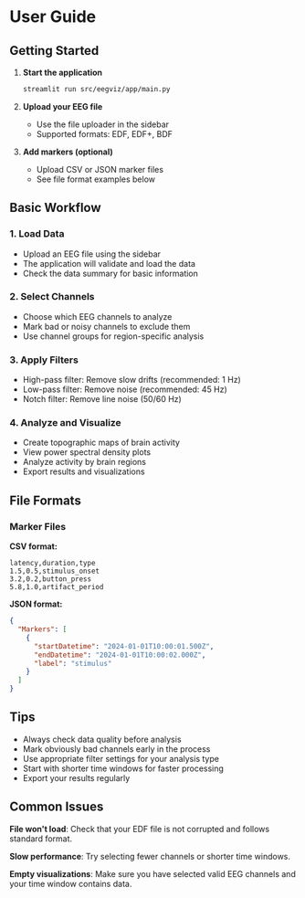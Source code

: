 # User Guide

## Getting Started

1. **Start the application**
   ```bash
   streamlit run src/eegviz/app/main.py
   ```

2. **Upload your EEG file**
   - Use the file uploader in the sidebar
   - Supported formats: EDF, EDF+, BDF

3. **Add markers (optional)**
   - Upload CSV or JSON marker files
   - See file format examples below

## Basic Workflow

### 1. Load Data
- Upload an EEG file using the sidebar
- The application will validate and load the data
- Check the data summary for basic information

### 2. Select Channels
- Choose which EEG channels to analyze
- Mark bad or noisy channels to exclude them
- Use channel groups for region-specific analysis

### 3. Apply Filters
- High-pass filter: Remove slow drifts (recommended: 1 Hz)
- Low-pass filter: Remove noise (recommended: 45 Hz) 
- Notch filter: Remove line noise (50/60 Hz)

### 4. Analyze and Visualize
- Create topographic maps of brain activity
- View power spectral density plots
- Analyze activity by brain regions
- Export results and visualizations

## File Formats

### Marker Files

**CSV format:**
```csv
latency,duration,type
1.5,0.5,stimulus_onset
3.2,0.2,button_press
5.8,1.0,artifact_period
```

**JSON format:**
```json
{
  "Markers": [
    {
      "startDatetime": "2024-01-01T10:00:01.500Z",
      "endDatetime": "2024-01-01T10:00:02.000Z",
      "label": "stimulus"
    }
  ]
}
```

## Tips

- Always check data quality before analysis
- Mark obviously bad channels early in the process
- Use appropriate filter settings for your analysis type
- Start with shorter time windows for faster processing
- Export your results regularly

## Common Issues

**File won't load**: Check that your EDF file is not corrupted and follows standard format.

**Slow performance**: Try selecting fewer channels or shorter time windows.

**Empty visualizations**: Make sure you have selected valid EEG channels and your time window contains data.